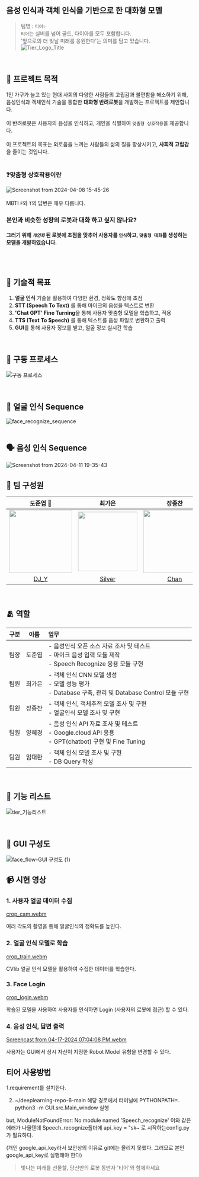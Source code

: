 ## 음성 인식과 객체 인식을 기반으로 한 대화형 모델
> 팀명 : ```티어✨``` \
> ```티어```는 실버를 넘어 골드, 다이아를 모두 포함합니다. <br>
> '앞으로의 더 빛날 미래를 응원한다'는 의미를 담고 있습니다.
![Tier_Logo_Title](https://github.com/addinedu-ros-4th/deeplearning-repo-6/assets/102429136/c4c3d6b3-b8cf-41b0-99a1-9cd5e4f3413f)

<br>

## 💬 프로젝트 목적
1인 가구가 늘고 있는 현대 사회의 다양한 사람들의 고립감과 불편함을 해소하기 위해, 음성인식과 객체인식 기술을 통합한 **대화형 반려로봇**을 개발하는 프로젝트를 제안합니다. \
<br>
이 반려로봇은 사용자의 음성을 인식하고, 개인을 식별하여 ```맞춤형 상호작용```을 제공합니다. <br>
<br>
이 프로젝트의 목표는 외로움을 느끼는 사람들의 삶의 질을 향상시키고, **사회적 고립감**을 줄이는 것입니다.
<br><br>
### ❓맞춤형 상호작용이란
![Screenshot from 2024-04-08 15-45-26](https://github.com/addinedu-ros-4th/deeplearning-repo-6/assets/102429136/36732101-352c-4d08-879f-a107bfcc9adb)
<br>
<br>
MBTI ```F```와 ```T```의 답변은 매우 다릅니다. <br>
### 본인과 비슷한 성향의 로봇과 대화 하고 싶지 않나요? <br>
#### 그러기 위해 ***```개인화```*** 된 로봇에 초점을 맞추어 사용자를 ```인식```하고, ```맞춤형 대화```를 생성하는 모델을 개발하였습니다. <br>


<br>
<br>

##  📘 기술적 목표
1. **얼굴 인식** 기술을 활용하여 다양한 환경, 정확도 향상에 초점
2. **STT (Speech To Text)** 를 통해 마이크의 음성을 텍스트로 변환
3. **'Chat GPT' Fine Turning**을 통해 사용자 맞춤형 모델을 학습하고, 적용
4. **TTS (Text To Speech)** 를 통해 텍스트를 음성 파일로 변환하고 출력
5. **GUI**를 통해 사용자 정보를 받고, 얼굴 정보 실시간 학습
<br>

## 🔄 구동 프로세스
![구동 프로세스](https://github.com/addinedu-ros-4th/deeplearning-repo-6/assets/102429136/9c582500-abe4-4bdc-9b7f-32059f38329f)

<br>

## 👦 얼굴 인식 Sequence
![face_recognize_sequence](https://github.com/addinedu-ros-4th/deeplearning-repo-6/assets/102429136/a34d489c-86b0-437e-8389-eb341525d689)
<br>
<br>
## 🗣️ 음성 인식 Sequence
![Screenshot from 2024-04-11 19-35-43](https://github.com/addinedu-ros-4th/deeplearning-repo-6/assets/102429136/1e42b003-f39c-446e-89cc-e2dbaeac3cc8)





## 🤹 팀 구성원
| 도준엽 👑 | 최가은 | 장종찬 | 양혜경 | 임대환 |
| :-----------------: | :--------: | :--------: | :-------: | :-------: |
| <img src="https://github.com/addinedu-ros-4th/deeplearning-repo-6/assets/102429136/fb00f213-743f-462f-947d-1475f5ee963d" width="170"> | <img src="https://github.com/addinedu-ros-4th/deeplearning-repo-6/assets/102429136/62df3088-628b-4551-8ac3-9b3a2009c390" width="160">  | <img src="https://github.com/addinedu-ros-4th/deeplearning-repo-6/assets/102429136/5cf07b7c-ce29-4de7-a6fd-2bca61eeeb0e" width="170"> | <img src="https://github.com/addinedu-ros-4th/deeplearning-repo-6/assets/102429136/bb0a0579-8c6d-4481-ac6a-893ba91d448d" width="170"> | <img src="https://github.com/addinedu-ros-4th/deeplearning-repo-6/assets/102429136/d23fbd7e-0a7c-4d3f-9c09-c0ea068df991" width="170">  |
| [DJ_Y](https://github.com/djy0404)            | [Silver](https://github.com/gaeun0123)   | [Chan](https://github.com/jongchanjang)   | [HG_Y](https://github.com/hyegyeong-Y)  | [Hawn](https://github.com/Hwan9794)  |


<br>

## 🫂 역할
|구분|이름|업무|
|:---:|:---:|:---|
|팀장|도준엽|- 음성인식 오픈 소스 자료 조사 및 테스트 <br> - 마이크 음성 입력 모듈 제작 <br> - Speech Recognize 응용 모듈 구현|
|팀원|최가은|- 객체 인식 CNN 모델 생성 <br> - 모델 성능 평가 <br> - Database 구축, 관리 및 Database Control 모듈 구현 <br>|
|팀원|장종찬|- 객체 인식, 객체추적 모델 조사 및 구현 <br> - 얼굴인식 모델 조사 및 구현 <br>|
|팀원|양혜경|- 음성 인식 API 자료 조사 및 테스트 <br> - Google.cloud API 응용 <br> - GPT(chatbot) 구현 및 Fine Tuning <br>|
|팀원|임대환|- 객체 인식 모델 조사 및 구현 <br> - DB Query 작성 <br>|

<br>

## 🔎 기능 리스트
![tier_기능리스트](https://github.com/addinedu-ros-4th/deeplearning-repo-6/assets/102429136/90e12d4b-3162-499b-892b-c4796a529352)

<br>

## 📱 GUI 구성도
![face_flow-GUI 구성도 (1)](https://github.com/addinedu-ros-4th/deeplearning-repo-6/assets/102429136/a5460814-0197-4bab-88fc-1c8a4386296e)

## 📹 시현 영상
### 1. 사용자 얼굴 데이터 수집 <br>

[crop_cam.webm](https://github.com/addinedu-ros-4th/deeplearning-repo-6/assets/102429136/409162b0-fb3d-4faf-85ee-c1e9ac9f06ed)

여러 각도의 촬영을 통해 얼굴인식의 정확도를 높인다.

### 2. 얼굴 인식 모델로 학습 <br>

[crop_train.webm](https://github.com/addinedu-ros-4th/deeplearning-repo-6/assets/102429136/33feb121-3cfd-45b0-bdeb-458c5873f929)

CVlib 얼굴 인식 모델을 활용하여 수집한 데이터를 학습한다.

### 3. Face Login <br>

[crop_login.webm](https://github.com/addinedu-ros-4th/deeplearning-repo-6/assets/102429136/bd67ccc2-de00-4649-85ae-a86268e0cd4e)

학습된 모델을 사용하여 사용자를 인식하면 Login (사용자의 로봇에 접근) 할 수 있다.

### 4. 음성 인식, 답변 출력 <br>

[Screencast from 04-17-2024 07:04:08 PM.webm](https://github.com/addinedu-ros-4th/deeplearning-repo-6/assets/102429136/78f6d158-e84b-4959-9e24-519d048a7d55)

사용자는 GUI에서 상시 자신이 지정한 Robot Model 유형을 변경할 수 있다.

## 티어 사용방법 
1.requirement를 설치한다.

2. ~/deeplearning-repo-6-main 해당 경로에서 터미널에 PYTHONPATH=. python3 -m GUI.src.Main_window 실행

but, ModuleNotFoundError: No module named 'Speech_recognize' 이와 같은 에러가 나올텐데
Speech_recognize폴더에 api_key = "sk~ 로 시작하는config.py가 필요하다.

(개인 google_api_key라서 보안상의 이유로 git에는 올리지 못했다. 그러므로 본인 google_api_key로 실행해야 한다)
<br>

> 빛나는 미래를 선물할, 당신만의 로봇 동반자 '티어'와 함께하세요
> 
<br>
